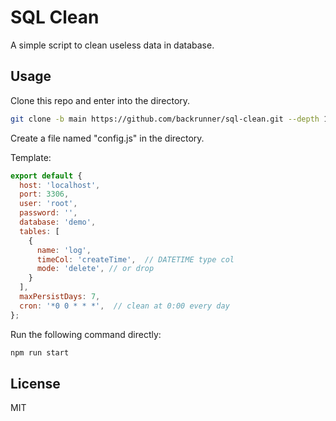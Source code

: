 # SQL Clean

A simple script to clean useless data in database.

## Usage

Clone this repo and enter into the directory.

```bash
git clone -b main https://github.com/backrunner/sql-clean.git --depth 1
```

Create a file named "config.js" in the directory.

Template:

```javascript
export default {
  host: 'localhost',
  port: 3306,
  user: 'root',
  password: '',
  database: 'demo',
  tables: [
    {
      name: 'log',
      timeCol: 'createTime',  // DATETIME type col
      mode: 'delete', // or drop
    }
  ],
  maxPersistDays: 7,
  cron: '*0 0 * * *',  // clean at 0:00 every day
};
```

Run the following command directly:

```bash
npm run start
```

## License

MIT
